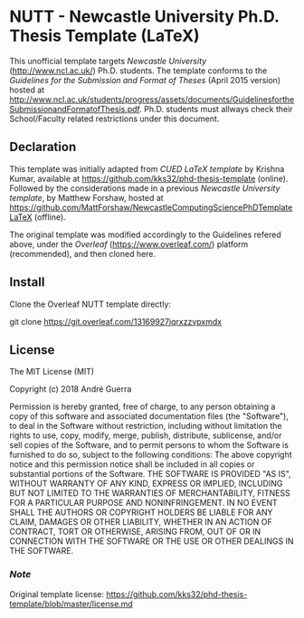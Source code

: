 # NUTT - Newcastle University Ph.D. Thesis Template (LaTeX)

This unofficial template targets _Newcastle University_ (http://www.ncl.ac.uk/) Ph.D. students.
The template conforms to the _Guidelines for the Submission and Format of Theses_ (April 2015 version) hosted at http://www.ncl.ac.uk/students/progress/assets/documents/GuidelinesfortheSubmissionandFormatofThesis.pdf. 
Ph.D. students must allways check their School/Faculty related restrictions under this document.

## Declaration

This template was initially adapted from _CUED LaTeX template_ by Krishna Kumar, available at https://github.com/kks32/phd-thesis-template (online). Followed by the considerations  made in a previous _Newcastle University template_, by Matthew Forshaw, hosted at https://github.com/MattForshaw/NewcastleComputingSciencePhDTemplateLaTeX (offline).

The original template was modified accordingly to the Guidelines refered above, under the _Overleaf_ (https://www.overleaf.com/) platform (recommended), and then cloned here.

## Install

Clone the Overleaf NUTT template directly:

git clone https://git.overleaf.com/13169927jqrxzzvpxmdx

## License

The MIT License (MIT)

Copyright (c) 2018 André Guerra

Permission is hereby granted, free of charge, to any person obtaining a copy of this software and associated documentation files (the "Software"), to deal in the Software without restriction, including without limitation the rights to use, copy, modify, merge, publish, distribute, sublicense, and/or sell copies of the Software, and to permit persons to whom the Software is furnished to do so, subject to the following conditions:
The above copyright notice and this permission notice shall be included in all copies or substantial portions of the Software.
THE SOFTWARE IS PROVIDED "AS IS", WITHOUT WARRANTY OF ANY KIND, EXPRESS OR IMPLIED, INCLUDING BUT NOT LIMITED TO THE WARRANTIES OF MERCHANTABILITY, FITNESS FOR A PARTICULAR PURPOSE AND NONINFRINGEMENT. IN NO EVENT SHALL THE AUTHORS OR COPYRIGHT HOLDERS BE LIABLE FOR ANY CLAIM, DAMAGES OR OTHER LIABILITY, WHETHER IN AN ACTION OF CONTRACT, TORT OR OTHERWISE, ARISING FROM, OUT OF OR IN CONNECTION WITH THE SOFTWARE OR THE USE OR OTHER DEALINGS IN THE SOFTWARE.

### *Note*

Original template license: https://github.com/kks32/phd-thesis-template/blob/master/license.md


